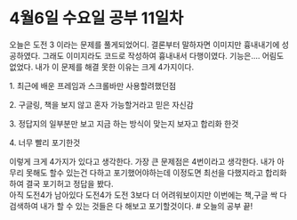 # 4월6일 수요일 공부 11일차 
오늘은 도전 3 이라는 문제를 풀게되었어디. 결론부터 말하자면 이미지만 흉내내기에 성공하였다. 그래도 이미지라도 코드로 작성하여 흉내내서 다행이였다. 기능은.... 어림도 없었다.
내가 이 문제를 해결 못한 이유는 크게 4가지이다.
<p>1. 최근에 배운 프레임과 스크롤바만 사용할려했던점</p>
<p>2. 구글링, 책을 보지 않고 혼자 가능할거라고 믿은 자신감</p>
<p>3. 정답지의 일부분만 보고 지금 하는 방식이 맞는지 보자고 합리화 한것</p>
<p>4. 너무 빨리 포기한것</p>
이렇게 크게 4가지가 있다고 생각한다. 가장 큰 문제점은 4번이라고 생각한다. 내가 아무리 못해도 할수 있는건 다하고 포기했어야하는데
이정도면 최선을 다했지라고 합리화하여 결국 포기허고 정답을 봤다.
<br>
아직 도전4가 남아있다 도전4가 도전 3보다 더 어려워보이지만 이번에는 책,구글 싹 다 검색하여 내가 할 수 있는 것들은 다 해보고 포기할것이다.
# 오늘의 공부 끝!
